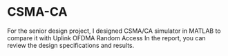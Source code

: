 # CSMA-CA
For the senior design project, I designed CSMA/CA simulator in MATLAB to compare it with Uplink OFDMA Random Access
In the report, you can review the design specifications and results.
